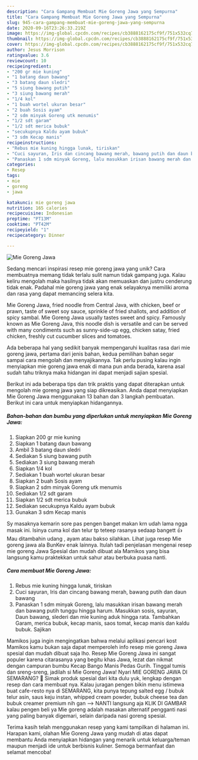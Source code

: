 ```yaml
---
description: "Cara Gampang Membuat Mie Goreng Jawa yang Sempurna"
title: "Cara Gampang Membuat Mie Goreng Jawa yang Sempurna"
slug: 945-cara-gampang-membuat-mie-goreng-jawa-yang-sempurna
date: 2020-09-16T23:26:33.219Z
image: https://img-global.cpcdn.com/recipes/cb3888162175cf9f/751x532cq70/mie-goreng-jawa-foto-resep-utama.jpg
thumbnail: https://img-global.cpcdn.com/recipes/cb3888162175cf9f/751x532cq70/mie-goreng-jawa-foto-resep-utama.jpg
cover: https://img-global.cpcdn.com/recipes/cb3888162175cf9f/751x532cq70/mie-goreng-jawa-foto-resep-utama.jpg
author: Jesus Morrison
ratingvalue: 3.6
reviewcount: 10
recipeingredient:
- "200 gr mie kuning"
- "1 batang daun bawang"
- "3 batang daun sledri"
- "5 siung bawang putih"
- "3 siung bawang merah"
- "1/4 kol"
- "1 buah wortel ukuran besar"
- "2 buah Sosis ayam"
- "2 sdm minyak Goreng utk menumis"
- "1/2 sdt garam"
- "1/2 sdt merica bubuk"
- "secukupnya Kaldu ayam bubuk"
- "3 sdm Kecap manis"
recipeinstructions:
- "Rebus mie kuning hingga lunak, tiriskan"
- "Cuci sayuran, Iris dan cincang bawang merah, bawang putih dan daun bawang"
- "Panaskan 1 sdm minyak Goreng, lalu masukkan irisan bawang merah dan bawang putih tunggu hingga harum. Masukkan sosis, sayuran, Daun bawang, slederi dan mie kuning aduk hingga rata. Tambahkan Garam, merica bubuk, kecap manis, saos tomat, kecap manis dan kaldu bubuk. Sajikan"
categories:
- Resep
tags:
- mie
- goreng
- jawa

katakunci: mie goreng jawa 
nutrition: 165 calories
recipecuisine: Indonesian
preptime: "PT13M"
cooktime: "PT42M"
recipeyield: "1"
recipecategory: Dinner

---
```



![Mie Goreng Jawa](https://img-global.cpcdn.com/recipes/cb3888162175cf9f/751x532cq70/mie-goreng-jawa-foto-resep-utama.jpg)

Sedang mencari inspirasi resep mie goreng jawa yang unik? Cara membuatnya memang tidak terlalu sulit namun tidak gampang juga. Kalau keliru mengolah maka hasilnya tidak akan memuaskan dan justru cenderung tidak enak. Padahal mie goreng jawa yang enak selayaknya memiliki aroma dan rasa yang dapat memancing selera kita.

Mie Goreng Jawa, fried noodle from Central Java, with chicken, beef or prawn, taste of sweet soy sauce, sprinkle of fried shallots, and addition of spicy sambal. Mie Goreng Jawa usually tastes sweet and spicy. Famously known as Mie Goreng Java, this noodle dish is versatile and can be served with many condiments such as sunny-side-up egg, chicken satay, fried chicken, freshly cut cucumber slices and tomatoes.

Ada beberapa hal yang sedikit banyak mempengaruhi kualitas rasa dari mie goreng jawa, pertama dari jenis bahan, kedua pemilihan bahan segar sampai cara mengolah dan menyajikannya. Tak perlu pusing kalau ingin menyiapkan mie goreng jawa enak di mana pun anda berada, karena asal sudah tahu triknya maka hidangan ini dapat menjadi sajian spesial.


Berikut ini ada beberapa tips dan trik praktis yang dapat diterapkan untuk mengolah mie goreng jawa yang siap dikreasikan. Anda dapat menyiapkan Mie Goreng Jawa menggunakan 13 bahan dan 3 langkah pembuatan. Berikut ini cara untuk menyiapkan hidangannya.

<!--inarticleads1-->

##### Bahan-bahan dan bumbu yang diperlukan untuk menyiapkan Mie Goreng Jawa:

1. Siapkan 200 gr mie kuning
1. Siapkan 1 batang daun bawang
1. Ambil 3 batang daun sledri
1. Sediakan 5 siung bawang putih
1. Sediakan 3 siung bawang merah
1. Siapkan 1/4 kol
1. Sediakan 1 buah wortel ukuran besar
1. Siapkan 2 buah Sosis ayam
1. Siapkan 2 sdm minyak Goreng utk menumis
1. Sediakan 1/2 sdt garam
1. Siapkan 1/2 sdt merica bubuk
1. Sediakan secukupnya Kaldu ayam bubuk
1. Gunakan 3 sdm Kecap manis


Sy masaknya kemarin sore pas pengen banget makan krn udah lama ngga masak ini. Isinya cuma kol dan telur tp teteep rasanya sedaap bangett 👍 Mau ditambahin udang , ayam atau bakso silahkan. Lihat juga resep Mie goreng jawa ala BunKev enak lainnya. Itulah tadi penjelasan mengenai resep mie goreng Jawa Spesial dan mudah dibuat ala Mamikos yang bisa langsung kamu praktekkan untuk sahur atau berbuka puasa nanti. 

<!--inarticleads2-->

##### Cara membuat Mie Goreng Jawa:

1. Rebus mie kuning hingga lunak, tiriskan
1. Cuci sayuran, Iris dan cincang bawang merah, bawang putih dan daun bawang
1. Panaskan 1 sdm minyak Goreng, lalu masukkan irisan bawang merah dan bawang putih tunggu hingga harum. Masukkan sosis, sayuran, Daun bawang, slederi dan mie kuning aduk hingga rata. Tambahkan Garam, merica bubuk, kecap manis, saos tomat, kecap manis dan kaldu bubuk. Sajikan


Mamikos juga ingin mengingatkan bahwa melalui aplikasi pencari kost Mamikos kamu bukan saja dapat memperoleh info resep mie goreng Jawa spesial dan mudah dibuat saja lho. Resep Mie Goreng Jawa ini sangat populer karena citarasanya yang begitu khas Jawa, lezat dan nikmat dengan campuran bumbu Kecap Bango Manis Pedas Gurih. Tinggal tumis dan sreng-sreng, jadilah si Mie Goreng Jawa! Nyari MIE GORENG JAWA DI SEMARANG? 🙂 Simak produk spesial dari kita dulu yuk, lengkap dengan resep dan cara membuat nya. Kalau juragan pengen bikin menu istimewa buat cafe-resto nya di SEMARANG, kita punya tepung salted egg / bubuk telur asin, saus keju instan, whipped cream powder, bubuk cheese tea dan bubuk creamer premium nih gan --&gt; NANTI langsung aja KLIK DI GAMBAR kalau pengen beli ya Mie goreng adalah masakan alternatif pengganti nasi yang paling banyak digemari, selain daripada nasi goreng spesial. 

Terima kasih telah menggunakan resep yang kami tampilkan di halaman ini. Harapan kami, olahan Mie Goreng Jawa yang mudah di atas dapat membantu Anda menyiapkan hidangan yang menarik untuk keluarga/teman maupun menjadi ide untuk berbisnis kuliner. Semoga bermanfaat dan selamat mencoba!
